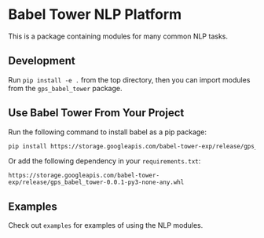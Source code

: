 # Babel Tower NLP Platform

This is a package containing modules for many common NLP tasks.

## Development

Run `pip install -e .` from the top directory, then you can import modules from the `gps_babel_tower` package.

## Use Babel Tower From Your Project

Run the following command to install babel as a pip package:
```bash
pip install https://storage.googleapis.com/babel-tower-exp/release/gps_babel_tower-0.0.1-py3-none-any.whl
```

Or add the following dependency in your `requirements.txt`:
```
https://storage.googleapis.com/babel-tower-exp/release/gps_babel_tower-0.0.1-py3-none-any.whl
```

## Examples

Check out `examples` for examples of using the NLP modules.